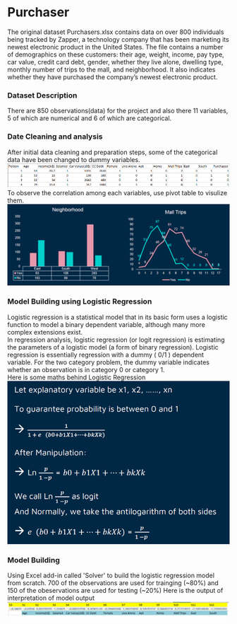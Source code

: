 # Purchaser
The original dataset Purchasers.xlsx contains data on over 800 individuals being tracked by Zapper, a technology company that has been marketing its newest electronic product in the United States. The file contains a number of demographics on these customers: their age, weight, income, pay type, car value, credit card debt, gender, whether they live alone, dwelling type, monthly number of trips to the mall, and neighborhood. It also indicates whether they have purchased the company’s newest electronic product.

### Dataset Description
There are 850 observations(data) for the project and also there 11 variables, 5 of which are numerical and 6 of which are categorical.

### Date Cleaning and analysis
After initial data cleaning and preparation steps, some of the categorical data have been changed to dummy variables.
![DataCleaning](DataCleaning.png)
To observe the correlation among each variables, use pivot table to visulize them.
</br>
![PivotTable](PivotTable.PNG)

### Model Building using Logistic Regression
Logistic regression is a statistical model that in its basic form uses
a logistic function to model a binary dependent variable, although
many more complex extensions exist.
</br>
In regression analysis,
logistic regression (or logit regression) is estimating the
parameters of a logistic model (a form of binary regression).
Logistic regression is essentially regression with a dummy (
0/1 )
dependent variable. For the two category problem, the dummy
variable indicates whether an observation is in category 0 or
category 1.
</br>
Here is some maths behind Logistic Regression
</br>
![LogisticRegression](LogisticRegression.PNG)

### Model Building
Using Excel add-in called 'Solver' to build the logistic regression model from scratch. 700 of the observations are used for trainging (~80%) and 150 of the obeservations are used for testing (~20%)
Here is the output of interpretation of model output
![model](model.png)
